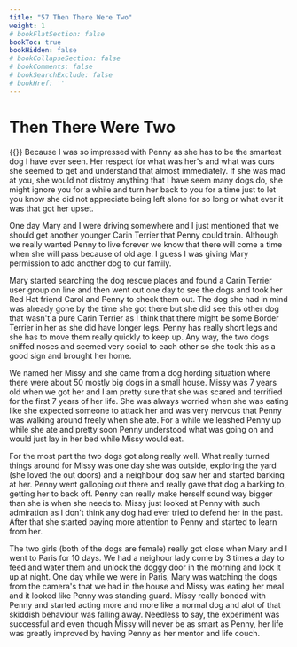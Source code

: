 ```yaml
---
title: "57 Then There Were Two"
weight: 1
# bookFlatSection: false
bookToc: true
bookHidden: false
# bookCollapseSection: false
# bookComments: false
# bookSearchExclude: false
# bookHref: ''
---
```

# Then There Were Two
{{<picture src="/images/dogs.jpg"  width="300 px">}}
Because I was so impressed with Penny as she has to be the smartest dog I have ever seen. Her respect for what was her's and what was ours she seemed to get and understand that almost immediately. If she was mad at you, she would not distroy anything that I have seem many dogs do, she might ignore you for a while and turn her back to you for a time just to let you know she did not appreciate being left alone for so long or what ever it was that got her upset.

One day Mary and I were driving somewhere and I just mentioned that we should get another younger Carin Terrier that Penny could train. Although we really wanted Penny to live forever we know that there will come a time when she will pass because of old age. I guess I was giving Mary permission to add another dog to our family.

Mary started searching the dog rescue places and found a Carin Terrier user group on line and then went out one day to see the dogs and took her Red Hat friend Carol and Penny to check them out. The dog she had in mind was already gone by the time she got there but she did see this other dog that wasn't a pure Carin Terrier as I think that there might be some Border Terrier in her as she did have longer legs. Penny has really short legs and she has to move them really quickly to keep up.  Any way, the two dogs sniffed noses and seemed very social to each other so she took this as a good sign and brought her home.

We named her Missy and she came from a dog hording situation where there were about 50 mostly big dogs in a small house. Missy was 7 years old when we got her and I am pretty sure that she was scared and terrified for the first 7 years of her life. She was always worried when she was eating like she expected someone to attack her and was very nervous that Penny was walking around freely when she ate. For a while we leashed Penny up while she ate and pretty soon Penny understood what was going on and would just lay in her bed while Missy would eat.

For the most part the two dogs got along really well. What really turned things around for Missy was one day she was outside, exploring the yard (she loved the out doors) and a neighbour dog saw her and started barking at her. Penny went galloping out there and really gave that dog a barking to, getting her to back off.  Penny can really make herself sound way bigger than she is when she needs to. Missy just looked at Penny with such admiration as I don't think any dog had ever tried to defend her in the past. After that she started paying more attention to Penny and started to learn from her.

The two girls (both of the dogs are female) really got close when Mary and I went to Paris for 10 days. We had a neighour lady come by 3 times a day to feed and water them and unlock the doggy door in the morning and lock it up at night. One day while we were in Paris, Mary was watching the dogs from the camera's that we had in the house and Missy was eating her meal and it looked like Penny was standing guard. Missy really bonded with Penny and started acting more and more like a normal dog and alot of that skiddish behaviour was falling away. Needless to say, the experiment was successful and even though Missy will never be as smart as Penny, her life was greatly improved by having Penny as her mentor and life couch.